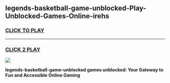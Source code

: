 
## legends-basketball-game-unblocked-Play-Unblocked-Games-Online-irehs
<h3>
<a href="https://premium76.site?title=legends-basketball-game-unblocked&ref=24A">CLICK TO PLAY</a></h3>
<hr>

<h3>
<a href="https://premium76.site?title=legends-basketball-game-unblocked&ref=24A">CLICK 2 PLAY</a>
  
</h3>

<a href="https://premium76.site?title=legends-basketball-game-unblocked&ref=24A"><img src="https://clearcache.store/games.png"></a>


**legends-basketball-game-unblocked games unblocked: Your Gateway to Fun and Accessible Online Gaming**
